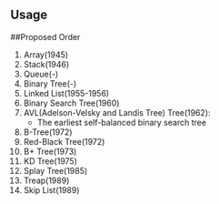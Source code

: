 ## Usage

##Proposed Order
1. Array(1945)
2. Stack(1946)
3. Queue(-)
4. Binary Tree(-)
5. Linked List(1955-1956)
6. Binary Search Tree(1960)
7. AVL(Adelson-Velsky and Landis Tree) Tree(1962): 
   - The earliest self-balanced binary search tree
8. B-Tree(1972)
9. Red-Black Tree(1972)
10. B+ Tree(1973)
11. KD Tree(1975)
12. Splay Tree(1985)
13. Treap(1989)
14. Skip List(1989)
